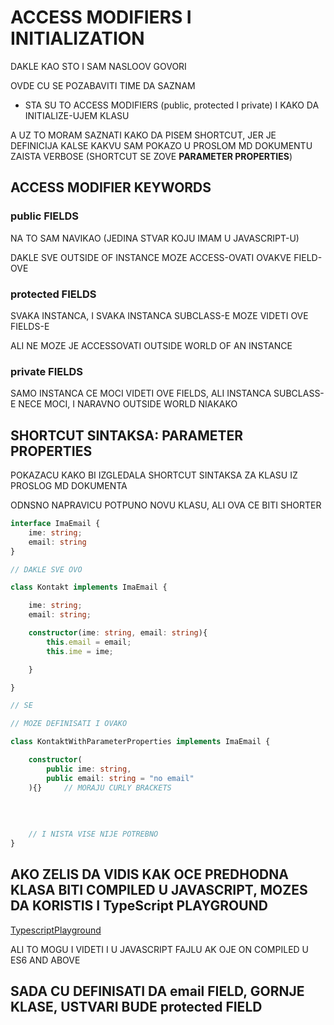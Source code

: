 # ACCESS MODIFIERS I INITIALIZATION

DAKLE KAO STO I SAM NASLOOV GOVORI

OVDE CU SE POZABAVITI TIME DA SAZNAM

- STA SU TO ACCESS MODIFIERS (public, protected I private) I KAKO DA INITIALIZE-UJEM KLASU

A UZ TO MORAM SAZNATI KAKO DA PISEM SHORTCUT, JER JE DEFINICIJA KALSE KAKVU SAM POKAZO U PROSLOM MD DOKUMENTU ZAISTA VERBOSE (SHORTCUT SE ZOVE **PARAMETER PROPERTIES**)

## ACCESS MODIFIER KEYWORDS

### public FIELDS

NA TO SAM NAVIKAO (JEDINA STVAR KOJU IMAM U JAVASCRIPT-U)

DAKLE SVE OUTSIDE OF INSTANCE MOZE ACCESS-OVATI OVAKVE FIELD-OVE

### protected FIELDS

SVAKA INSTANCA, I SVAKA INSTANCA SUBCLASS-E MOZE VIDETI OVE FIELDS-E

ALI NE MOZE JE ACCESSOVATI OUTSIDE WORLD OF AN INSTANCE

### private FIELDS

SAMO INSTANCA CE MOCI VIDETI OVE FIELDS, ALI INSTANCA SUBCLASS-E NECE MOCI, I NARAVNO OUTSIDE WORLD NIAKAKO

## SHORTCUT SINTAKSA: PARAMETER PROPERTIES

POKAZACU KAKO BI IZGLEDALA SHORTCUT SINTAKSA ZA KLASU IZ PROSLOG MD DOKUMENTA

ODNSNO NAPRAVICU POTPUNO NOVU KLASU, ALI OVA CE BITI SHORTER

```typescript
interface ImaEmail {
    ime: string;
    email: string
}

// DAKLE SVE OVO

class Kontakt implements ImaEmail {

    ime: string;
    email: string;

    constructor(ime: string, email: string){
        this.email = email;
        this.ime = ime;

    }

}

// SE

// MOZE DEFINISATI I OVAKO

class KontaktWithParameterProperties implements ImaEmail {

    constructor(
        public ime: string,
        public email: string = "no email"
    ){}     // MORAJU CURLY BRACKETS
                                                                        // CAK SAM ZDAO I DEFAULT
                                                                        // PARAMETAR ZA email
                                                                        // ODNSOSNO DEFAULT VALUE
                                                                        // ZA DRUGI FIELD
    // I NISTA VISE NIJE POTREBNO
}

```

## AKO ZELIS DA VIDIS KAK OCE PREDHODNA KLASA BITI COMPILED U JAVASCRIPT, MOZES DA KORISTIS I TypeScript PLAYGROUND

[TypescriptPlayground](http://www.typescriptlang.org/play/)

ALI TO MOGU I VIDETI I U JAVASCRIPT FAJLU AK OJE ON COMPILED U ES6 AND ABOVE

## SADA CU DEFINISATI DA email FIELD, GORNJE KLASE, USTVARI BUDE protected FIELD

```typescript

```
